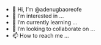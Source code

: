 - 👋 Hi, I’m @adenugbaoreofe
- 👀 I’m interested in ...
- 🌱 I’m currently learning ...
- 💞️ I’m looking to collaborate on ...
- 📫 How to reach me ...

<!---
adenugbaoreofe/adenugbaoreofe is a ✨ special ✨ repository because its `README.md` (this file) appears on your GitHub profile.
You can click the Preview link to take a look at your changes.
I love Blockchain technology. Is massive technology
I love to learn how to code
I want to be a web developer

@ossdao-org•AIRDROP-0x01dfCf251789d59592D75387B73cf9165cb03379
